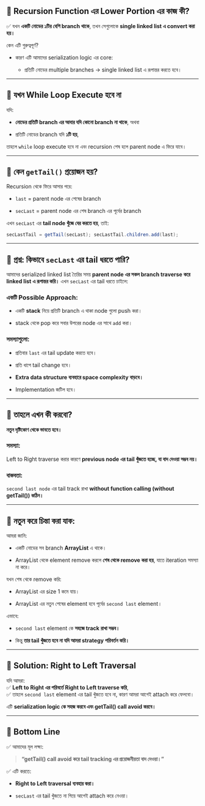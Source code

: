 ## 🚩 Recursion Function এর Lower Portion এর কাজ কী?

✅ যখন **একটি নোডের ১টির বেশি branch থাকে**, তখন সেগুলোকে **single linked list এ convert করা হয়।**

কেন এটি গুরুত্বপূর্ণ?

- কারণ এটি আমাদের serialization logic এর core:
    
    - প্রতিটি নোডের multiple branches → single linked list এ রূপান্তর করতে হবে।
        

---

## 🚩 যখন While Loop Execute হবে না

যদি:

- **নোডের প্রতিটি branch এর আবার যদি কোনো branch না থাকে**, অথবা
    
- প্রতিটি নোডের branch যদি **১টি হয়**,
    

তাহলে `while` loop execute হবে না এবং recursion শেষ হলে parent node এ ফিরে যাবে।

---

## 🚩 কেন `getTail()` প্রয়োজন হয়?

Recursion থেকে ফিরে আসার পরে:

- `last` = parent node এর শেষের branch
    
- `secLast` = parent node এর শেষ branch এর পূর্বের branch
    

এখন `secLast` এর **tail node খুঁজে বের করতে হয়**, তাই:

```Java
secLastTail = getTail(secLast); secLastTail.children.add(last);
```


---

## 🚩 প্রশ্ন: কিভাবে `secLast` এর tail ধরতে পারি?

আমাদের serialized linked list তৈরির সময় **parent node এর সকল branch traverse করে linked list এ রূপান্তর করি।** এখন `secLast` এর tail ধরতে চাইলে:

### একটি Possible Approach:

- একটি **stack** নিয়ে প্রতিটি branch এ থাকা node গুলো push করা।
    
- stack থেকে pop করে সবার উপরের node এর সাথে `add` করা।
    

### সমস্যাগুলো:

- প্রতিবার `last` এর tail update করতে হবে।
    
- প্রতি ধাপে tail change হবে।
    
- **Extra data structure ব্যবহারে space complexity বাড়বে।**
    
- Implementation জটিল হবে।
    

---

## 🚩 তাহলে এখন কী করবো?

**নতুন দৃষ্টিকোণ থেকে ভাবতে হবে।**

### সমস্যা:

Left to Right traverse করার কারণে **previous node এর tail খুঁজতে হচ্ছে, যা বাদ দেওয়া সম্ভব নয়।**

### বাস্তবতা:

`second last node` এর tail track রাখা **without function calling (without getTail()) কঠিন।**

---

## 🚩 নতুন করে চিন্তা করা যাক:

আমরা জানি:

- একটি নোডের সব branch **ArrayList** এ থাকে।
    
- ArrayList থেকে element remove করলে **শেষ থেকে remove করা হয়**, যাতে iteration সমস্যা না করে।
    

যখন শেষ থেকে remove করি:

- ArrayList এর size 1 কমে যায়।
    
- ArrayList এর নতুন শেষের element হবে পূর্বের `second last` element।
    

এভাবে:

- `second last` element কে **সহজে track রাখা সম্ভব।**
    
- কিন্তু **তার tail খুঁজতে হবে না যদি আমরা strategy পরিবর্তন করি।**
    

---

## 🚩 Solution: Right to Left Traversal

যদি আমরা:  
✅ **Left to Right এর পরিবর্তে Right to Left traverse করি**,  
✅ তাহলে `second last` element এর tail খুঁজতে হবে না, কারণ আমরা আগেই attach করে ফেলবো।

এটি **serialization logic কে সহজ করবে এবং getTail() call avoid করবে।**

---

## 🚩 Bottom Line

✅ আমাদের মূল লক্ষ্য:

> **“getTail() call avoid করে tail tracking এর প্রয়োজনীয়তা বাদ দেওয়া।”**

✅ এটি করতে:

- **Right to Left traversal ব্যবহার করা।**
    
- `secLast` এর tail খুঁজতে না গিয়ে আগেই attach করে নেওয়া।